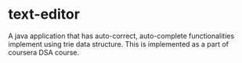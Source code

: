 # text-editor
A java application that has auto-correct, auto-complete functionalities implement using trie data structure. This is implemented as a part of coursera DSA course.
